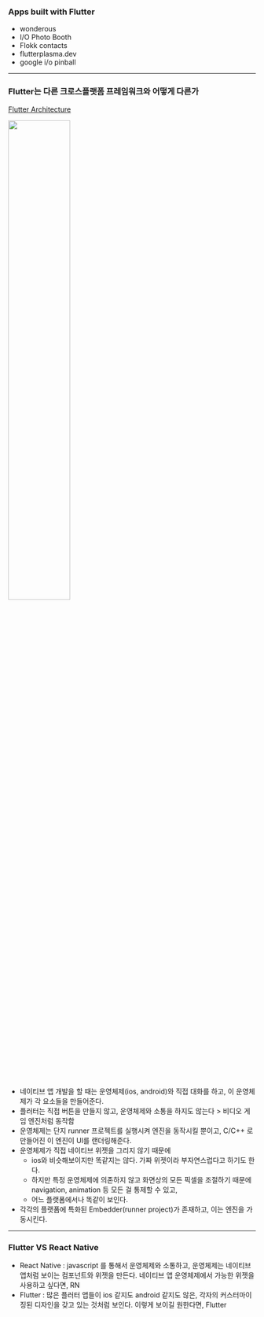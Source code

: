 ### Apps built with Flutter


- wonderous
- I/O Photo Booth
- Flokk contacts
- flutterplasma.dev
- google i/o pinball


---


### Flutter는 다른 크로스플랫폼 프레임워크와 어떻게 다른가

[Flutter Architecture](https://docs.flutter.dev/resources/architectural-overview)

<img src="https://docs.flutter.dev/assets/images/docs/arch-overview/archdiagram.png" width=50% height=50%>

- 네이티브 앱 개발을 할 때는 운영체제(ios, android)와 직접 대화를 하고, 이 운영체제가 각 요소들을 만들어준다.
- 플러터는 직접 버튼을 만들지 않고, 운영체제와 소통을 하지도 않는다 > 비디오 게임 엔진처럼 동작함
- 운영체제는 단지 runner 프로젝트를 실행시켜 엔진을 동작시킬 뿐이고, C/C++ 로 만들어진 이 엔진이 UI를 랜더링해준다.
- 운영체제가 직접 네이티브 위젯을 그리지 않기 때문에
    - ios와 비슷해보이지만 똑같지는 않다. 가짜 위젯이라 부자연스럽다고 하기도 한다.
    - 하지만 특정 운영체제에 의존하지 않고 화면상의 모든 픽셀을 조절하기 때문에 navigation, animation 등 모든 걸 통제할 수 있고,
    - 어느 플랫폼에서나 똑같이 보인다.
- 각각의 플랫폼에 특화된 Embedder(runner project)가 존재하고, 이는 엔진을 가동시킨다.


---


### Flutter VS React Native

- React Native : javascript 를 통해서 운영체제와 소통하고, 운영체제는 네이티브 앱처럼 보이는 컴포넌트와 위젯을 만든다. 네이티브 앱 운영체제에서 가능한 위젯을 사용하고 싶다면, RN
- Flutter : 많은 플러터 앱들이 ios 같지도 android 같지도 않은, 각자의 커스터마이징된 디자인을 갖고 있는 것처럼 보인다. 이렇게 보이길 원한다면, Flutter

